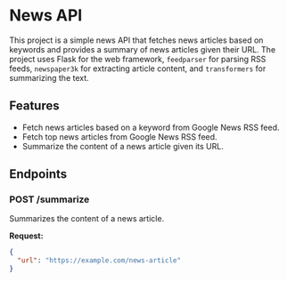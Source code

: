 # News API

This project is a simple news API that fetches news articles based on keywords and provides a summary of news articles given their URL. The project uses Flask for the web framework, `feedparser` for parsing RSS feeds, `newspaper3k` for extracting article content, and `transformers` for summarizing the text.

## Features

- Fetch news articles based on a keyword from Google News RSS feed.
- Fetch top news articles from Google News RSS feed.
- Summarize the content of a news article given its URL.

## Endpoints

### POST /summarize

Summarizes the content of a news article.

**Request:**
```json
{
  "url": "https://example.com/news-article"
}
